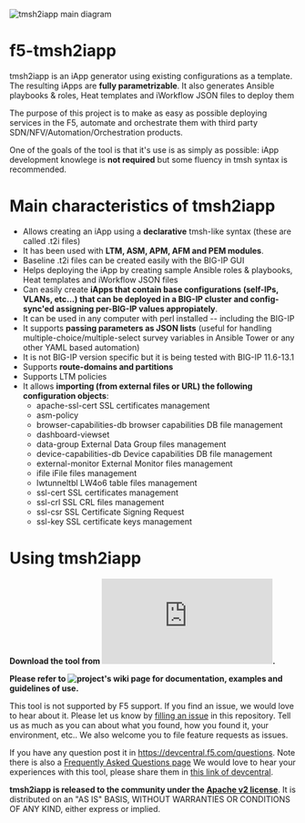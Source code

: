 ![tmsh2iapp main diagram](https://github.com/f5devcentral/f5-tmsh2iapp/wiki/images/tmsh2iapp_main_diagram.png)

# f5-tmsh2iapp
 tmsh2iapp is an iApp generator using existing configurations as a template. The resulting iApps are **fully parametrizable**. It also generates Ansible playbooks & roles, Heat templates and iWorkflow JSON files to deploy them 
 
The purpose of this project is to make as easy as possible deploying services in the F5, 
automate and orchestrate them with third party SDN/NFV/Automation/Orchestration products.

One of the goals of the tool is that it's use is as simply as possible: iApp development knowlege is **not required**
but some fluency in tmsh syntax is recommended.

# Main characteristics of tmsh2iapp

* Allows creating an iApp using a **declarative** tmsh-like syntax (these are called .t2i files)
* It has been used with **LTM, ASM, APM, AFM and PEM modules**.
* Baseline .t2i files can be created easily with the BIG-IP GUI
* Helps deploying the iApp by creating sample Ansible roles & playbooks, Heat templates and iWorkflow JSON files
* Can easily create **iApps that contain base configurations (self-IPs, VLANs, etc...) that can be deployed in a BIG-IP cluster and config-sync'ed assigning per-BIG-IP values appropiately**.
* It can be used in any computer with perl installed -- including the BIG-IP
* It supports **passing parameters as JSON lists** (useful for handling multiple-choice/multiple-select survey variables in Ansible Tower or any other YAML based automation)
* It is not BIG-IP version specific but it is being tested with BIG-IP 11.6-13.1
* Supports **route-domains and partitions**
* Supports LTM policies
* It allows **importing (from external files or URL) the following configuration objects**:
    * apache-ssl-cert          SSL certificates management
    * asm-policy
    * browser-capabilities-db  browser capabilities DB file management
    * dashboard-viewset
    * data-group               External Data Group files management
    * device-capabilities-db   Device capabilities DB file management
    * external-monitor         External Monitor files management
    * ifile                    iFile files management
    * lwtunneltbl              LW4o6 table files management
    * ssl-cert                 SSL certificates management
    * ssl-crl                  SSL CRL files management
    * ssl-csr                  SSL Certificate Signing Request
    * ssl-key                  SSL certificate keys management


# Using tmsh2iapp

**Download the tool from ![this link](https://raw.githubusercontent.com/f5devcentral/f5-tmsh2iapp/master/tmsh2iapp.pl).**

**Please refer to ![project's wiki page](https://github.com/f5devcentral/f5-tmsh2iapp/wiki/) for documentation, examples and guidelines of use.**

This tool is not supported by F5 support. If you find an issue, we would love to hear about it. Please let us know by [filling an issue](https://github.com/f5devcentral/f5-tmsh2iapp/issues) in this repository. Tell us as much as you can about what you found, how you found it, your environment, etc.. We also welcome you to file feature requests as issues.

If you have any question post it in https://devcentral.f5.com/questions. Note there is also a [Frequently Asked Questions page](https://github.com/f5devcentral/f5-tmsh2iapp/wiki/02-%7C-FAQ)
We would love to hear your experiences with this tool, please share them in [this link of devcentral](https://devcentral.f5.com/codeshare/tmsh2iapp-iapp-generator-create-iapps-in-minutes-1065).

**tmsh2iapp is released to the community under the [Apache v2 license](http://www.apache.org/licenses/LICENSE-2.0.txt)**. It is distributed on an "AS IS" BASIS, WITHOUT WARRANTIES OR CONDITIONS OF ANY KIND, either express or implied.
